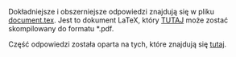 Dokładniejsze i obszerniejsze odpowiedzi znajdują się w pliku [document.tex](document.tex). Jest to dokument LaTeX, który [TUTAJ](https://www.overleaf.com) może zostać skompilowany do formatu *.pdf.

Część odpowiedzi została oparta na tych, które znajdują się [tutaj](https://github.com/brejman/odpowiedzi).
